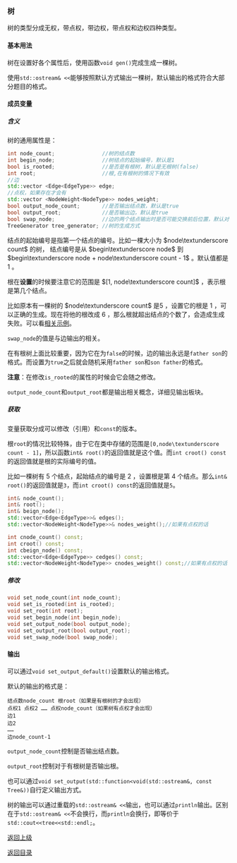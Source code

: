 ### 树

树的类型分成无权，带点权，带边权，带点权和边权四种类型。

#### 基本用法

树在设置好各个属性后，使用函数`void gen()`完成生成一棵树。

使用`std::ostream& <<`能够按照默认方式输出一棵树，默认输出的格式符合大部分题目的格式。

#### 成员变量

##### 含义

树的通用属性是：

```cpp
int node_count;               //树的结点数
int begin_node;               //树结点的起始编号，默认是1
bool is_rooted;               //是否是有根树，默认是无根树(false)
int root;                     //根,在有根树的情况下有效
//边
std::vector <Edge<EdgeType>> edge;     
//点权，如果存在才会有
std::vector <NodeWeight<NodeType>> nodes_weight;
bool output_node_count;       //是否输出结点数，默认是true
bool output_root;             //是否输出边，默认是true
bool swap_node;               //边的两个结点输出时是否可能交换前后位置，默认对有根树是false，对无根树是true
TreeGenerator tree_generator; //树的生成方式
```

结点的起始编号是指第一个结点的编号。比如一棵大小为 $node\textunderscore count$ 的树， 结点编号是从   $begin\textunderscore node$   到     $begin\textunderscore node + node\textunderscore count - 1$   。默认值都是 $1$ 。



根在**设置**的时候要注意它的范围是 $[1, node\textunderscore count]$ ，表示根是第几个结点。

比如原本有一棵树的 $node\textunderscore count$  是$5$ ，设置它的根是 $1$ ，可以正确的生成。现在将他的根改成 $6$ ，那么根就超出结点的个数了，会造成生成失败。可以看[相关示例](../../../examples/tree_root.cpp)。



`swap_node`的值是与边输出的相关。

在有根树上面比较重要，因为它在为`false`的时候，边的输出永远是`father son`的格式。而设置为`true`之后就会随机采用`father son`和`son father`的格式。

**注意**：在修改`is_rooted`的属性的时候会它会随之修改。



`output_node_count`和`output_root`都是输出相关概念，详细见输出板块。

##### 获取

变量获取分成可以修改（引用）和`const`的版本。

根`root`的情况比较特殊，由于它在类中存储的范围是`[0,node\textunderscore count - 1]`，所以函数`int& root()`的返回值就是这个值。而`int croot() const`的返回值就是根的实际编号的值。

比如一棵树有 $5$ 个结点，起始结点的编号是 $2$ ，设置根是第 $4$ 个结点。那么`int& root()`的返回值就是`3`，而`int croot() const`的返回值就是`5`。

```cpp
int& node_count();
int& root();
int& beign_node();
std::vector<Edge<EdgeType>>& edges();
std::vector<NodeWeight<NodeType>>& nodes_weight();//如果有点权的话

int cnode_count() const;
int croot() const;
int cbeign_node() const;
std::vector<Edge<EdgeType>> cedges() const;
std::vector<NodeWeight<NodeType>> cnodes_weight() const;//如果有点权的话
```



##### 修改

```cpp
void set_node_count(int node_count);
void set_is_rooted(int is_rooted);
void set_root(int root);
void set_begin_node(int begin_node);
void set_output_node(bool output_node);
void set_output_root(bool output_root);
void set_swap_node(bool swap_node);
```



#### 输出

可以通过`void set_output_default()`设置默认的输出格式。

默认的输出的格式是：

```
结点数node_count 根root（如果是有根树的才会出现）
点权1 点权2 …… 点权node_count（如果树有点权才会出现）
边1
边2
……
边node_count-1
```

`output_node_count`控制是否输出结点数。

`output_root`控制对于有根树是否输出根。

也可以通过`void set_output(std::function<void(std::ostream&, const Tree&))`自行定义输出方式。

树的输出可以通过重载的`std::ostream& <<`输出，也可以通过`println`输出。区别在于`std::ostream& <<`不会换行，而`println`会换行，即等价于`std::cout<<tree<<std::endl;`。




[返回上级](./summary.md)

[返回目录](../../home.md)

